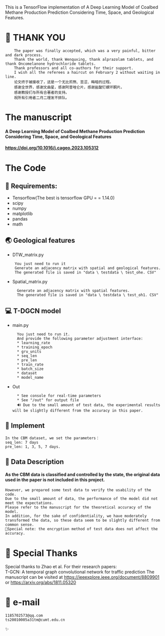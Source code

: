 This is a TensorFlow implementation of A Deep Learning Model of Coalbed Methane Production Prediction Considering Time, Space, and Geological Features.

# 🙌 THANK YOU
        The paper was finally accepted, which was a very painful, bitter and dark process.
        Thank the world, thank Wenquxing, thank alprazolam tablets, and thank Oncomelanone hydrochloride tablets.
        Thank professors and all co-authors for their support.
        I wish all the referees a haircut on February 2 without waiting in line.
        论文终于被接收了，这是一个无比煎熬、苦涩、晦暗的过程。
        感谢全世界，感谢文曲星，感谢阿普唑仑片，感谢盐酸钉螺环酮片。
        感谢教授们与所有合著者的支持。
        祝所有引用者二月二理发不排队。


# The manuscript
#### A Deep Learning Model of Coalbed Methane Production Prediction Considering Time, Space, and Geological Features
#### https://doi.org/10.1016/j.cageo.2023.105312


#  The Code
## 🧾 Requirements:
* Tensorflow(The best is tensorflow GPU = = 1.14.0)
* scipy
* numpy
* matplotlib
* pandas
* math

## 🌏 Geological features
*  DTW_matrix.py

        You just need to run it
        Generate an adjacency matrix with spatial and geological features.
        The generated file is saved in "data \ testdata \ test_ohe. CSV"

* Spatial_matrix.py

        Generate an adjacency matrix with spatial features.
        The generated file is saved in "data \ testdata \ test_oh1. CSV"
## 💻 T-DGCN model
* main.py

        You just need to run it.
        And provide the following parameter adjustment interface:
        * learning_rate
        * training_epoch
        * gru_units
        * seq_len
        * pre_len
        * train_rate
        * batch_size
        * dataset
        * model_name
* Out

        * See console for real-time parameters
        * See "/out" for output file 
        🔊 Due to the small amount of test data, the experimental results will be slightly different from the accuracy in this paper.
        


## 📝 Implement

    In the CBM dataset, we set the parameters：
    seq_len: 7 days 
    pre_len: 1, 3, 5, 7 days. 

## 💾 Data Description
#### As the CBM data is classified and controlled by the state, the original data used in the paper is not included in this project.


    However, we prepared some test data to verify the usability of the code. 
    Due to the small amount of data, the performance of the model did not meet the expectations. 
    Please refer to the manuscript for the theoretical accuracy of the model. 
    In addition, for the sake of confidentiality, we have moderately transformed the data, so these data seem to be slightly different from common sense.
    🔑Special note: the encryption method of test data does not affect the accuracy.


# 🙌 Special Thanks
Special thanks to Zhao et al. For their research papers:<br>
T-GCN: A temporal graph convolutional network for traffic prediction
The manuscript can be visited at https://ieeexplore.ieee.org/document/8809901   or  https://arxiv.org/abs/1811.05320 

# 📧 e-mail
    1185702573@qq.com
    ts20010005a31tm@cumt.edu.cn

✨
